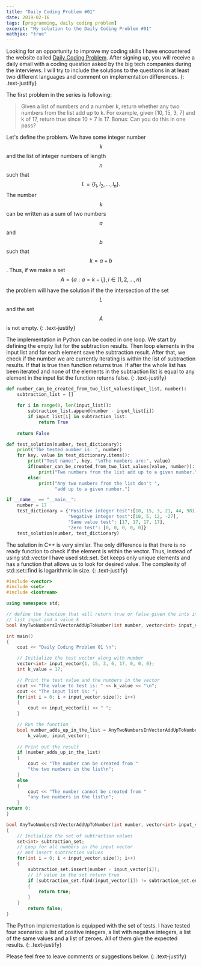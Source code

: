 ```yaml
---
title: "Daily Coding Problem #01"
date: 2019-02-16
tags: [programming, daily coding problem]
excerpt: "My solution to the Daily Coding Problem #01"
mathjax: "true"
---
```


Looking for an opportunity to improve my coding skills I have encountered the website called [Daily Coding Problem](https://www.dailycodingproblem.com/). After signing up, you will receive a daily email with a coding question asked by the big tech companies during the interviews. I will try to include the solutions to the questions in at least two different languages and comment on implementation differences.
{: .text-justify}

The first problem in the series is following:
> Given a list of numbers and a number k, return whether any two numbers from the list add up to k.
> For example, given [10, 15, 3, 7] and k of 17, return true since 10 + 7 is 17.
> Bonus: Can you do this in one pass?

Let's define the problem. We have some integer number $$k$$ and the list of integer numbers of length $$n$$ such that $$ L = \{l_1, l_2, ..., l_n \}.$$ The number $$k$$ can be written as a sum of two numbers $$a$$ and $$b$$ such that $$k = a + b$$. Thus, if we make a set $$A =\{a : a = k - l_i\}, i \in (1, 2, ... , n)$$ the problem will have the solution if the the intersection of the set $$L$$ and the set $$A$$ is not empty.
{: .text-justify}

The implementation in Python can be coded in one loop. We start by defining the empty list for the subtraction results. Then loop elements in the input list and for each element save the subtraction result. After that, we check if the number we are currently iterating is within the list of subtraction results. If that is true then function returns true. If after the whole list has been iterated and none of the elements in the subtraction list is equal to any element in the input list the function returns false.
{: .text-justify}

```python
def number_can_be_created_from_two_list_values(input_list, number):
    subtraction_list = []
    
    for i in range(0, len(input_list)):
        subtraction_list.append(number - input_list[i]) 
        if input_list[i] in subtraction_list: 
            return True
    
    return False

def test_solution(number, test_dictionary):
    print("The tested number is: ", number)
    for key, value in test_dictionary.items():
        print("Test name:", key, "\nThe numbers are:", value)
        if(number_can_be_created_from_two_list_values(value, number)):
            print("Two numbers from the list add up to a given number.") 
        else:
            print("Any two numbers from the list don't ",
                  "add up to a given number.")

if __name__ == "__main__":
    number = 17
    test_dictionary = {"Positive integer test":[10, 15, 3, 21, 44, 981, 7],
                       "Negative integer test":[10, 5, 12, -27],
                       "Same value test": [17, 17, 17, 17],
                       "Zero test": [0, 0, 0, 0, 0]}
    test_solution(number, test_dictionary)
```

The solution in C++ is very similar. The only difference is that there is no ready function to check if the element is within the vector. Thus, instead of using std::vector I have used std::set. Set keeps only unique elements and has a function that allows us to look for desired value. The complexity of std::set::find is logarithmic in size. 
{: .text-justify}

```cpp
#include <vector>
#include <set>
#include <iostream>

using namespace std;

// define the function that will return true or false given the ints in the 
// list input and a value k
bool AnyTwoNumbersInVectorAddUpToNumber(int number, vector<int> input_vector);

int main()
{
    cout << "Daily Coding Problem 01 \n";

    // Initialize the test vector along with number  
    vector<int> input_vector{1, 15, 3, 6, 17, 0, 0, 0};
    int k_value = 17;

    // Print the test value and the numbers in the vector 
    cout << "The value to test is: " << k_value << "\n";
    cout << "The input list is: ";
    for(int i = 0; i < input_vector.size(); i++)
    {
        cout << input_vector[i] << " ";
    }

    // Run the function
    bool number_adds_up_in_the_list = AnyTwoNumbersInVectorAddUpToNumber(
        k_value, input_vector);
    
    // Print out the result
    if (number_adds_up_in_the_list)
    {
        cout << "The number can be created from "
        "the two numbers in the list\n";
    }
    else
    {
        cout << "The number cannot be created from " 
        "any two numbers in the list\n";
    }
return 0;
}

bool AnyTwoNumbersInVectorAddUpToNumber(int number, vector<int> input_vector)
{
    // Initialize the set of subtraction values
    set<int> subtraction_set;
    // Loop for all numbers in the input vector 
    // and insert subtraction values
    for(int i = 0; i < input_vector.size(); i++)
    {
        subtraction_set.insert(number - input_vector[i]);
        // if value in the set return true
        if (subtraction_set.find(input_vector[i]) != subtraction_set.end())
        {
            return true;
        }
    }    
        return false;
}
```

The Python implementation is equipped with the set of tests. I have tested four scenarios: a list of positive integers, a list with negaitve integers, a list of the same values and a list of zeroes. All of them give the expected results.
{: .text-justify}

Please feel free to leave comments or suggestions below.
{: .text-justify}